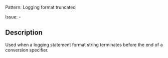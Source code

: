 Pattern: Logging format truncated

Issue: -

## Description

Used when a logging statement format string terminates before the end of a conversion specifier.